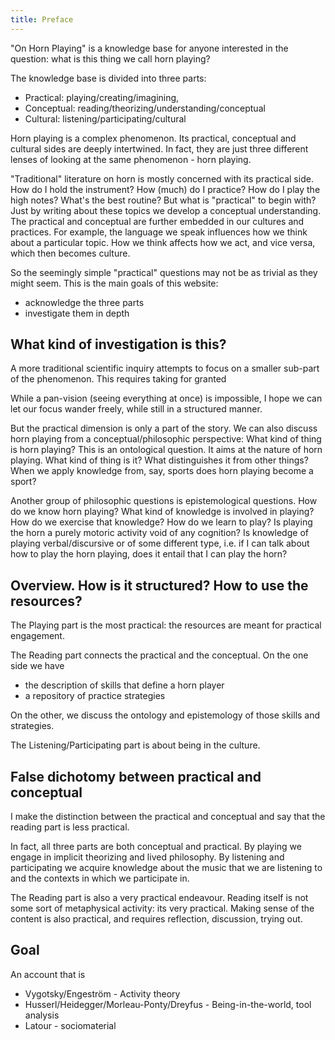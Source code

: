 ```yaml
---
title: Preface
---
```


"On Horn Playing" is a knowledge base for anyone interested in the question: what is this thing we call horn playing?

The knowledge base is divided into three parts:

- Practical: playing/creating/imagining,
- Conceptual: reading/theorizing/understanding/conceptual
- Cultural: listening/participating/cultural

Horn playing is a complex phenomenon. Its practical, conceptual and cultural sides are deeply intertwined. In fact, they are just three different lenses of looking at the same phenomenon - horn playing.

"Traditional" literature on horn is mostly concerned with its practical side. How do I hold the instrument? How (much) do I practice? How do I play the high notes? What's the best routine? But what is "practical" to begin with? Just by writing about these topics we develop a conceptual understanding. The practical and conceptual are further embedded in our cultures and practices. For example, the language we speak influences how we think about a particular topic. How we think affects how we act, and vice versa, which then becomes culture.

So the seemingly simple "practical" questions may not be as trivial as they might seem. This is the main goals of this website:

- acknowledge the three parts
- investigate them in depth

## What kind of investigation is this?



A more traditional scientific inquiry attempts to focus on a smaller sub-part of the phenomenon. This requires taking for granted


While a pan-vision (seeing everything at once) is impossible, I hope we can let our focus wander freely, while still in a structured manner.













But the practical dimension is only a part of the story. We can also discuss horn playing from a conceptual/philosophic perspective: What kind of thing is horn playing? This is an ontological question. It aims at the nature of horn playing. What kind of thing is it? What distinguishes it from other things? When we apply knowledge from, say, sports does horn playing become a sport?

Another group of philosophic questions is epistemological questions. How do we know horn playing? What kind of knowledge is involved in playing? How do we exercise that knowledge? How do we learn to play? Is playing the horn a purely motoric activity void of any cognition? Is knowledge of playing verbal/discursive or of some different type, i.e. if I can talk about how to play the horn playing, does it entail that I can play the horn?


## Overview. How is it structured? How to use the resources?



The Playing part is the most practical: the resources are meant for practical engagement.

The Reading part connects the practical and the conceptual. On the one side we have
- the description of skills that define a horn player
- a repository of practice strategies

On the other, we discuss the ontology and epistemology of those skills and strategies.

The Listening/Participating part is about being in the culture.

## False dichotomy between practical and conceptual

I make the distinction between the practical and conceptual and say that the reading part is less practical.

In fact, all three parts are both conceptual and practical. By playing we engage in implicit theorizing and lived philosophy. By listening and participating we acquire knowledge about the music that we are listening to and the contexts in which we participate in.

The Reading part is also a very practical endeavour. Reading itself is not some sort of metaphysical activity: its very practical. Making sense of the content is also practical, and requires reflection, discussion, trying out.




## Goal

An account that is
- Vygotsky/Engeström - Activity theory
- Husserl/Heidegger/Morleau-Ponty/Dreyfus - Being-in-the-world, tool analysis
- Latour - sociomaterial
